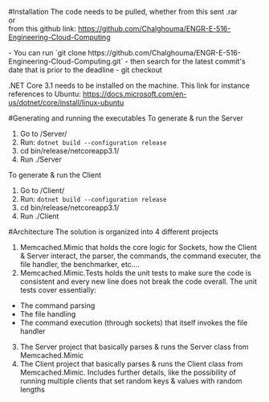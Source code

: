#Installation
The code needs to be pulled, whether from this sent .rar <br/>
or <br/>
from this github link: https://github.com/Chalghouma/ENGR-E-516-Engineering-Cloud-Computing
<p>
- You can run `git clone https://github.com/Chalghouma/ENGR-E-516-Engineering-Cloud-Computing.git` 
- then search for the latest commit's date that is prior to the deadline
- git checkout <commitId>
</p>

.NET Core 3.1 needs to be installed on the machine. This link for instance references to Ubuntu: https://docs.microsoft.com/en-us/dotnet/core/install/linux-ubuntu

#Generating and running the executables
To generate & run the Server
1. Go to <solutiondir>/Server/
2. Run: `dotnet build --configuration release`
3. cd bin/release/netcoreapp3.1/
4. Run ./Server


To generate & run the Client
1. Go to <solutiondir>/Client/
2. Run: `dotnet build --configuration release`
3. cd bin/release/netcoreapp3.1/
4. Run ./Client

#Architecture
The solution is organized into 4 different projects
1. Memcached.Mimic that holds the core logic for Sockets, how the Client & Server interact,
the parser, the commands, the command executer, the file handler, the benchmarker, etc....
2. Memcached.Mimic.Tests holds the unit tests to make sure the code is consistent and every new line 
does not break the code overall. 
The unit tests cover essentially: 
-	The command parsing
-	The file handling
-	The command execution (through sockets) that itself invokes the file handler
3. The Server project that basically parses & runs the Server class from Memcached.Mimic
4. The Client project that basically parses & runs the Client class from Memcached.Mimic. Includes further details, like the possibility of running multiple clients that set random keys & values with random lengths

